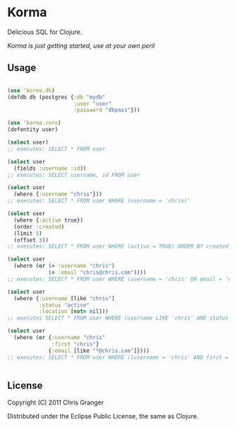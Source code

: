# Korma

Delicious SQL for Clojure.

_Korma is just getting started, use at your own peril_

## Usage

```clojure

(use 'korma.db)
(defdb db (postgres {:db "mydb"
                     :user "user"
                     :password "dbpass"}))

(use 'korma.core)
(defentity user)

(select user)
;; executes: SELECT * FROM user

(select user
  (fields :username :id))
;; executes: SELECT username, id FROM user

(select user
  (where {:username "chris"}))
;; executes: SELECT * FROM user WHERE (username = 'chris)'

(select user 
  (where {:active true})
  (order :created)
  (limit 5)
  (offset 3))
;; executes: SELECT * FROM user WHERE (active = TRUE) ORDER BY created DESC LIMIT 5 OFFSET 3

(select user
  (where (or (= :username "chris")
             (= :email "chris@chris.com"))))
;; executes: SELECT * FROM user WHERE (username = 'chris' OR email = 'chris@chris.com')

(select user
  (where {:username [like "chris"]
          :status "active"
          :location [not= nil]))
;; executes SELECT * FROM user WHERE (username LIKE 'chris' AND status = 'active' AND location IS NOT NULL)

(select user
  (where (or {:username "chris"
              :first "chris"}
             {:email [like "*@chris.com"]})))
;; executes: SELECT * FROM user WHERE ((username = 'chris' AND first = 'chris') OR email = 'chris@chris.com)'



```

## License

Copyright (C) 2011 Chris Granger

Distributed under the Eclipse Public License, the same as Clojure.
